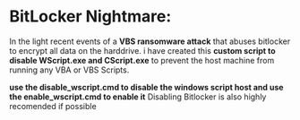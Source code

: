 # BitLocker Nightmare:

In the light recent events of a **VBS ransomware attack** that abuses bitlocker to encrypt all data on the harddrive. i have created this **custom script to disable WScript.exe and CScript.exe** to prevent the host machine from running any VBA or VBS Scripts.

**use the disable_wscript.cmd to disable the windows script host and use the enable_wscript.cmd to enable it** 
 Disabling Bitlocker is also highly recomended if possible
